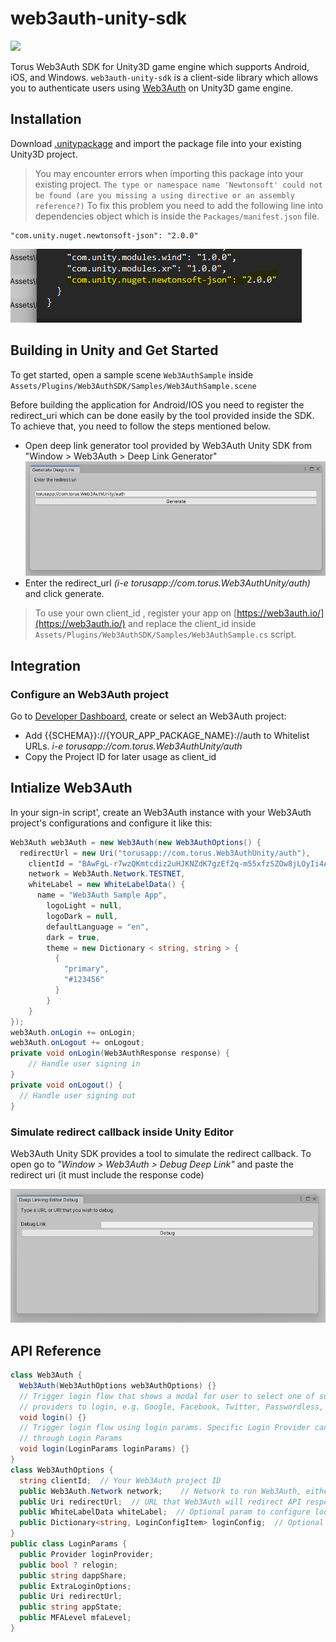 # web3auth-unity-sdk
[![](https://jitpack.io/v/org.torusresearch/web3auth-unity-sdk.svg)](https://jitpack.io/#org.torusresearch/web3auth-unity-sdk)

Torus Web3Auth SDK for Unity3D game engine which supports Android, iOS, and Windows. `web3auth-unity-sdk` is a client-side library which allows you to authenticate users using
[Web3Auth](https://web3auth.io/) on Unity3D game engine.
## Installation
Download [.unitypackage](https://github.com/Web3Auth/web3auth-unity-sdk/releases/tag/Web3Auth-Unity-SDK) and import the package file into your existing Unity3D project. 
> You may encounter errors when importing this package into your existing project. 
`The type or namespace name 'Newtonsoft' could not be found (are you missing a using directive or an assembly reference?)`
To fix this problem you need to add the following line into dependencies object which is inside the `Packages/manifest.json` file.
```
"com.unity.nuget.newtonsoft-json": "2.0.0"
```
![Json Dot Net Error](./Images/JsonDotNet%20Error.png)

## Building in Unity and Get Started
To get started, open a sample scene `Web3AuthSample` inside `Assets/Plugins/Web3AuthSDK/Samples/Web3AuthSample.scene`

Before building the application for Android/IOS you need to register the redirect_uri which can be done easily by the tool provided inside the SDK. To achieve that, you need to follow the steps mentioned below. 

- Open deep link generator tool provided by Web3Auth Unity SDK from "Window > Web3Auth > Deep Link Generator"
![Deep Link Generator](./Images/Deep%20Link%20Generator.png)
- Enter the redirect_url *(i-e torusapp://com.torus.Web3AuthUnity/auth)* and click generate.
> To use your own client_id , register your app on [https://web3auth.io/](https://web3auth.io/) and replace the client_id inside `Assets/Plugins/Web3AuthSDK/Samples/Web3AuthSample.cs` script.
## Integration
### Configure an Web3Auth project
Go to [Developer Dashboard](https://dashboard.web3auth.io/), create or select an Web3Auth project:
- Add {{SCHEMA}}://{YOUR_APP_PACKAGE_NAME}://auth to Whitelist URLs. 
*i-e torusapp://com.torus.Web3AuthUnity/auth*
- Copy the Project ID for later usage as client_id
## Intialize Web3Auth
In your sign-in script', create an Web3Auth instance with your Web3Auth project's configurations and configure it like this:
```csharp
Web3Auth web3Auth = new Web3Auth(new Web3AuthOptions() {
  redirectUrl = new Uri("torusapp://com.torus.Web3AuthUnity/auth"),
    clientId = "BAwFgL-r7wzQKmtcdiz2uHJKNZdK7gzEf2q-m55xfzSZOw8jLOyIi4AVvvzaEQO5nv2dFLEmf9LBkF8kaq3aErg",
    network = Web3Auth.Network.TESTNET,
    whiteLabel = new WhiteLabelData() {
      name = "Web3Auth Sample App",
        logoLight = null,
        logoDark = null,
        defaultLanguage = "en",
        dark = true,
        theme = new Dictionary < string, string > {
          {
            "primary",
            "#123456"
          }
        }
    }
});
web3Auth.onLogin += onLogin;
web3Auth.onLogout += onLogout;
private void onLogin(Web3AuthResponse response) {
    // Handle user signing in
}
private void onLogout() {
  // Handle user signing out
}
```

### Simulate redirect callback inside Unity Editor
Web3Auth Unity SDK provides a tool to simulate the redirect callback. To open go to *"Window > Web3Auth > Debug Deep Link"* and paste the redirect uri (it must include the response code) 

![Deep Link Debug](./Images/Deep%20Link%20Debug.png)


## API Reference
```csharp
class Web3Auth {
  Web3Auth(Web3AuthOptions web3AuthOptions) {}
  // Trigger login flow that shows a modal for user to select one of supported
  // providers to login, e.g. Google, Facebook, Twitter, Passwordless, etc
  void login() {}
  // Trigger login flow using login params. Specific Login Provider can be set
  // through Login Params
  void login(LoginParams loginParams) {}
}
class Web3AuthOptions {
  string clientId;  // Your Web3Auth project ID
  public Web3Auth.Network network;    // Network to run Web3Auth, either MAINNET or TESTNET
  public Uri redirectUrl;  // URL that Web3Auth will redirect API responses
  public WhiteLabelData whiteLabel;  // Optional param to configure look
  public Dictionary<string, LoginConfigItem> loginConfig;  // Optional
}
public class LoginParams {
  public Provider loginProvider;
  public bool ? relogin;
  public string dappShare;
  public ExtraLoginOptions;
  public Uri redirectUrl;
  public string appState;
  public MFALevel mfaLevel;
}
```
